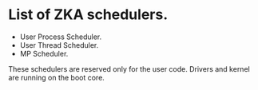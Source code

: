 # List of ZKA schedulers.

- User Process Scheduler.
- User Thread Scheduler.
- MP Scheduler.

These schedulers are reserved only for the user code.
Drivers and kernel are running on the boot core.